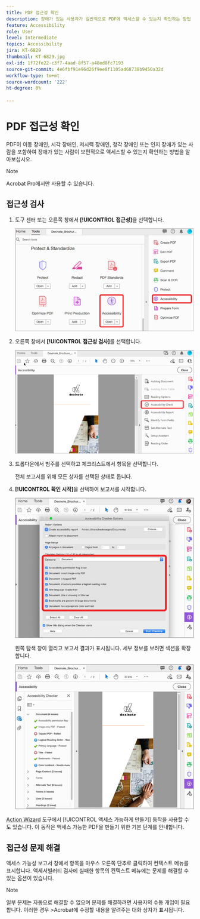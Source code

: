 ```yaml
---
title: PDF 접근성 확인
description: 장애가 있는 사용자가 일반적으로 PDF에 액세스할 수 있는지 확인하는 방법 알아보기
feature: Accessibility
role: User
level: Intermediate
topics: Accessibility
jira: KT-6829
thumbnail: KT-6829.jpg
exl-id: 1f72fe22-c3f7-4aad-8f57-a48ed8fc7193
source-git-commit: 4e6fbf91e96d26f9ee8f1105ad68738b9450a32d
workflow-type: tm+mt
source-wordcount: '222'
ht-degree: 0%

---
```


# PDF 접근성 확인

PDF이 이동 장애인, 시각 장애인, 저시력 장애인, 청각 장애인 또는 인지 장애가 있는 사람을 포함하여 장애가 있는 사람이 보편적으로 액세스할 수 있는지 확인하는 방법을 알아보십시오.

>[!NOTE]
>
>Acrobat Pro에서만 사용할 수 있습니다.

## 접근성 검사

1. 도구 센터 또는 오른쪽 창에서 **[!UICONTROL 접근성]**&#x200B;을 선택합니다.

   ![접근성 단계 1](../assets/Accessibility_1.png)

1. 오른쪽 창에서 **[!UICONTROL 접근성 검사]**&#x200B;를 선택합니다.

   ![접근성 단계 2](../assets/Accessibility_2.png)

1. 드롭다운에서 범주를 선택하고 체크리스트에서 항목을 선택합니다.

   전체 보고서를 위해 모든 상자를 선택된 상태로 둡니다.

1. **[!UICONTROL 확인 시작]**&#x200B;을 선택하여 보고서를 시작합니다.

   ![접근성 단계 3](../assets/Accessibility_3.png)

   왼쪽 탐색 창이 열리고 보고서 결과가 표시됩니다. 세부 정보를 보려면 섹션을 확장합니다.

   ![접근성 단계 4](../assets/Accessibility_4.png)

[Action Wizard](https://experienceleague.adobe.com/docs/document-cloud-learn/acrobat-learning/advanced-tasks/action.html) 도구에서 [!UICONTROL 액세스 가능하게 만들기] 동작을 사용할 수도 있습니다. 이 동작은 액세스 가능한 PDF을 만들기 위한 기본 단계를 안내합니다.

## 접근성 문제 해결

액세스 가능성 보고서 창에서 항목을 마우스 오른쪽 단추로 클릭하여 컨텍스트 메뉴를 표시합니다. 액세서빌러티 검사에 실패한 항목의 컨텍스트 메뉴에는 문제를 해결할 수 있는 옵션이 있습니다.

>[!NOTE]
>
>일부 문제는 자동으로 해결할 수 없으며 문제를 해결하려면 사용자의 수동 개입이 필요합니다. 이러한 경우 >Acrobat에 수정할 내용을 알려주는 대화 상자가 표시됩니다.